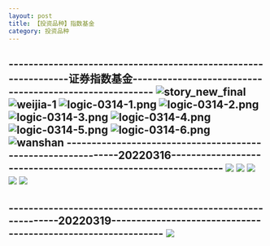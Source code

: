 ```yaml
---
layout: post
title: 【投资品种】指数基金
category: 投资品种
---
```

---------------------------------------------------------------证券指数基金-------------------------------------------------------
![story_new_final](http://r8s97vm6g.hd-bkt.clouddn.com/img/story_new_final_0317.png)
![weijia-1](http://r8s97vm6g.hd-bkt.clouddn.com/img/weijia-1.jpg)
![logic-0314-1.png](http://r8s97vm6g.hd-bkt.clouddn.com/img/logic-0314-1.png)
![logic-0314-2.png](http://r8s97vm6g.hd-bkt.clouddn.com/img/logic-0314-2.png)
![logic-0314-3.png](http://r8s97vm6g.hd-bkt.clouddn.com/img/logic-0314-3.png)
![logic-0314-4.png](http://r8s97vm6g.hd-bkt.clouddn.com/img/logic-0314-4.png)
![logic-0314-5.png](http://r8s97vm6g.hd-bkt.clouddn.com/img/logic-0314-5.png)
![logic-0314-6.png](http://r8s97vm6g.hd-bkt.clouddn.com/img/logic-0314-6.png)
![wanshan](http://r8s97vm6g.hd-bkt.clouddn.com/img/wanshan.png)
-------------------------------------------------------------20220316-------------------------------------------------------------
![](http://r8s97vm6g.hd-bkt.clouddn.com/img/factors-0316-6.png)
![](http://r8s97vm6g.hd-bkt.clouddn.com/img/factors-0316-7.PNG)
![](http://r8s97vm6g.hd-bkt.clouddn.com/img/factors-0316-8.PNG)
![](http://r8s97vm6g.hd-bkt.clouddn.com/img/etf-0316-1.png)
![](http://r8s97vm6g.hd-bkt.clouddn.com/img/etf-0316-2.png)
----------------------------------------------------------------------------------------------------------------------------------
-------------------------------------------------------------20220319-------------------------------------------------------------
![](http://r8s97vm6g.hd-bkt.clouddn.com/img/etf-0319-1.jpeg)
----------------------------------------------------------------------------------------------------------------------------------

